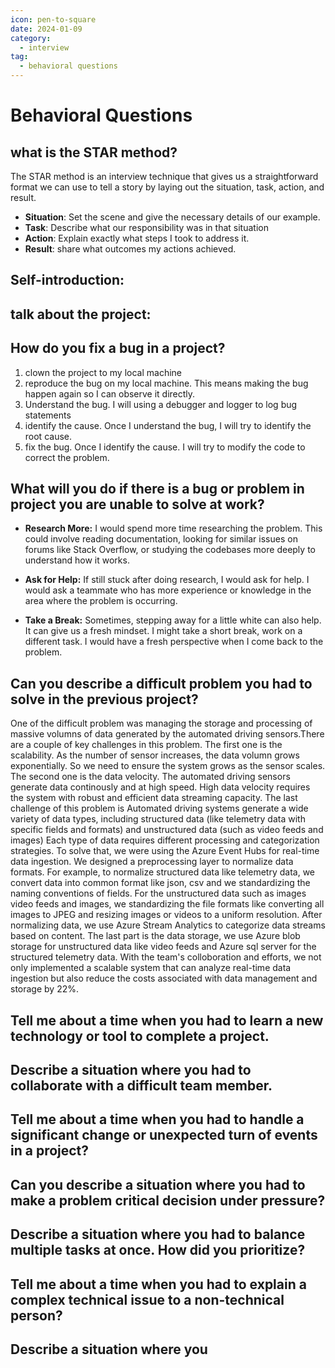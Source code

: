 ```yaml
---
icon: pen-to-square
date: 2024-01-09
category:
  - interview
tag:
  - behavioral questions
---
```


# Behavioral Questions

## what is the STAR method?

The STAR method is an interview technique that gives us a straightforward format we can use to tell a story by laying out the situation, task, action, and result.

- **Situation**: Set the scene and give the necessary details of our example.
- **Task**: Describe what our responsibility was in that situation
- **Action**: Explain exactly what steps I took to address it.
- **Result**: share what outcomes my actions achieved.

## Self-introduction:

## talk about the project:

## How do you fix a bug in a project?

1. clown the project to my local machine
2. reproduce the bug on my local machine. This means making the bug happen again so I can observe it directly.
3. Understand the bug. I will using a debugger and logger to log bug statements
4. identify the cause. Once I understand the bug, I will try to identify the root cause.
5. fix the bug. Once I identify the cause. I will try to modify the code to correct the problem.

## What will you do if there is a bug or problem in project you are unable to solve at work?

- **Research More:** I would spend more time researching the problem. This could involve reading documentation, looking for similar issues on forums like Stack Overflow, or studying the codebases more deeply to understand how it works.

- **Ask for Help:** If still stuck after doing research, I would ask for help. I would ask a teammate who has more experience or knowledge in the area where the problem is occurring.

- **Take a Break:** Sometimes, stepping away for a little white can also help. It can give us a fresh mindset. I might take a short break, work on a different task. I would have a fresh perspective when I come back to the problem.

## Can you describe a difficult problem you had to solve in the previous project?

One of the difficult problem was managing the storage and processing of massive volumns of data generated by the automated driving sensors.There are a couple of key challenges in this problem. The first one is the scalability. As the number of sensor increases, the data volumn grows exponentially. So we need to ensure the system grows as the sensor scales. The second one is the data velocity. The automated driving sensors generate data continously and at high speed. High data velocity requires the system with robust and efficient data streaming capacity. The last challenge of this problem is Automated driving systems generate a wide variety of data types, including structured data (like telemetry data with specific fields and formats) and unstructured data (such as video feeds and images) Each type of data requires different processing and categorization strategies. To solve that, we were using the Azure Event Hubs for real-time data ingestion. We designed a preprocessing layer to normalize data formats. For example, to normalize structured data like telemetry data, we convert data into common format like json, csv and we standardizing the naming conventions of fields. For the unstructured data such as images video feeds and images, we standardizing the file formats like converting all images to JPEG and resizing images or videos to a uniform resolution. After normalizing data, we use Azure Stream Analytics to categorize data streams based on content. The last part is the data storage, we use Azure blob storage for unstructured data like video feeds and Azure sql server for the structured telemetry data. With the team's colloboration and efforts, we not only implemented a scalable system that can analyze real-time data ingestion but also reduce the costs associated with data management and storage by 22%.

## Tell me about a time when you had to learn a new technology or tool to complete a project.

## Describe a situation where you had to collaborate with a difficult team member.

## Tell me about a time when you had to handle a significant change or unexpected turn of events in a project?

## Can you describe a situation where you had to make a problem critical decision under pressure?

## Describe a situation where you had to balance multiple tasks at once. How did you prioritize?

## Tell me about a time when you had to explain a complex technical issue to a non-technical person?

## Describe a situation where you
